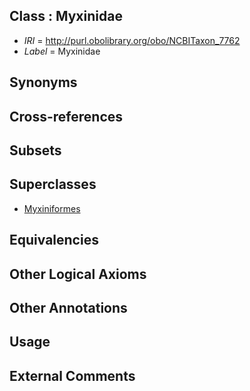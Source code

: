 
## Class : Myxinidae

 * *IRI* = http://purl.obolibrary.org/obo/NCBITaxon_7762
 * *Label* = Myxinidae

## Synonyms


## Cross-references


## Subsets


## Superclasses

 * [Myxiniformes](../../NCBITaxon/61/NCBITaxon_7761.md)

## Equivalencies


## Other Logical Axioms


## Other Annotations


## Usage


## External Comments

